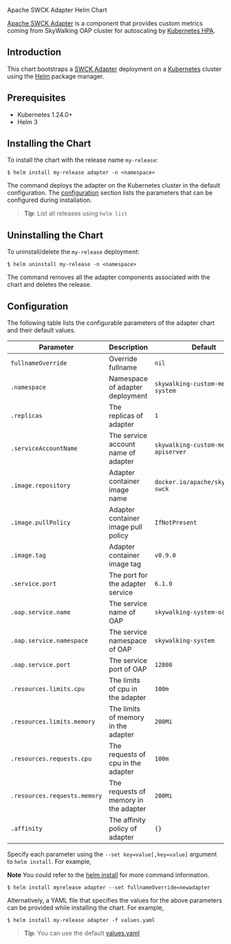 Apache SWCK Adapter Helm Chart

[Apache SWCK Adapter](https://github.com/apache/skywalking-swck/tree/master/adapter) is a component that provides custom metrics coming from SkyWalking OAP cluster for autoscaling by [Kubernetes HPA](https://kubernetes.io/docs/tasks/run-application/horizontal-pod-autoscale/).

## Introduction

This chart bootstraps a [SWCK Adapter](https://github.com/apache/skywalking-swck/blob/master/docs/custom-metrics-adapter.md) deployment on a [Kubernetes](http://kubernetes.io) cluster using the [Helm](https://helm.sh) package manager.

## Prerequisites

 - Kubernetes 1.24.0+ 
 - Helm 3

## Installing the Chart

To install the chart with the release name `my-release`:

```shell
$ helm install my-release adapter -n <namespace>
```

The command deploys the adapter on the Kubernetes cluster in the default configuration.  The [configuration](#configuration) section lists the parameters that can be configured during installation.

> **Tip**: List all releases using `helm list`

## Uninstalling the Chart

To uninstall/delete the `my-release` deployment:

```shell
$ helm uninstall my-release -n <namespace>
```

The command removes all the adapter components associated with the chart and deletes the release.

## Configuration

The following table lists the configurable parameters of the adapter chart and their default values.

| Parameter                                                    | Description                                                                                      | Default                              |
|--------------------------------------------------------------|--------------------------------------------------------------------------------------------------|--------------------------------------|
| `fullnameOverride`                             | Override fullname                                          | `nil`                            |
| `.namespace`               | Namespace of adapter deployment                  | `skywalking-custom-metrics-system` |
| `.replicas`               | The replicas of adapter                                                         | `1`                                |
| `.serviceAccountName`              | The service account name of adapter                                       | `skywalking-custom-metrics-apiserver` |
| `.image.repository` | Adapter container image name                | `docker.io/apache/skywalking-swck` |
| `.image.pullPolicy`               | Adapter container image pull policy                              | `IfNotPresent`                  |
| `.image.tag`             | Adapter container image tag                    | `v0.9.0` |
| `.service.port`                           | The port for the adapter service                                 | `6.1.0`                              |
| `.oap.service.name`          | The service name of OAP                                 | `skywalking-system-oap`  |
| `.oap.service.namespace`                | The service namespace of OAP                          | `skywalking-system`             |
| `.oap.service.port`             | The service port of OAP                                                  | `12800`                              |
| `.resources.limits.cpu`         | The limits of cpu in the adapter                                       | `100m`                              |
| `.resources.limits.memory`       | The limits of memory in the adapter                                                | `200Mi`                      |
| `.resources.requests.cpu`            | The requests of cpu in the adapter | `100m`                  |
| `.resources.requests.memory`       | The requests of memory in the adapter                                  | `200Mi`                        |
| `.affinity`                           | The affinity policy of adapter                                                            | `{}`                                 |

Specify each parameter using the `--set key=value[,key=value]` argument to `helm install`. For example,

**Note** You could refer to the [helm install](https://helm.sh/docs/helm/helm_install/) for more command information.

```console
$ helm install myrelease adapter --set fullnameOverride=newadapter
```

Alternatively, a YAML file that specifies the values for the above parameters can be provided while installing the chart. For example,

```console
$ helm install my-release adapter -f values.yaml
```

> **Tip**: You can use the default [values.yaml](values.yaml)
